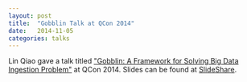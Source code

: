 ```yaml
---
layout: post
title:  "Gobblin Talk at QCon 2014"
date:   2014-11-05
categories: talks
---
```


Lin Qiao gave a talk titled ["Gobblin: A Framework for Solving Big Data Ingestion Problem"](https://qconsf.com/sf2014/presentation/gobblin-framework-solving-big-data-ingestion-problem.html) at QCon 2014. Slides can be found at [SlideShare](http://www.slideshare.net/InfoQ/gobblin-a-framework-for-solving-big-data-ingestion-problem).
